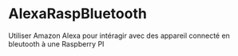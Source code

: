 # AlexaRaspBluetooth
Utiliser Amazon Alexa pour intéragir avec des appareil connecté en bleutooth à une Raspberry PI
